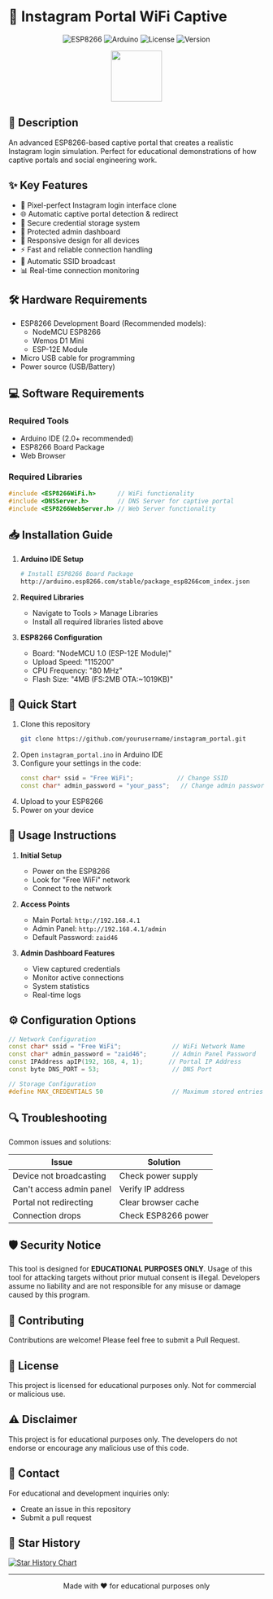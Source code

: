 # 📱 Instagram Portal WiFi Captive

<div align="center">

![ESP8266](https://img.shields.io/badge/ESP8266-v3.1.2-blue.svg)
![Arduino](https://img.shields.io/badge/Arduino-IDE%202.0+-green.svg)
![License](https://img.shields.io/badge/License-Educational-red.svg)
![Version](https://img.shields.io/badge/Version-1.0.0-orange.svg)

<img src="https://raw.githubusercontent.com/arduino/arduino-ide/master/docs/images/Arduino_IDE_logo.png" width="100">
</div>

## 📝 Description
An advanced ESP8266-based captive portal that creates a realistic Instagram login simulation. Perfect for educational demonstrations of how captive portals and social engineering work.

## ✨ Key Features
- 🎯 Pixel-perfect Instagram login interface clone
- 🌐 Automatic captive portal detection & redirect
- 💾 Secure credential storage system
- 🔐 Protected admin dashboard
- 📱 Responsive design for all devices
- ⚡ Fast and reliable connection handling
- 🔄 Automatic SSID broadcast
- 📊 Real-time connection monitoring

## 🛠️ Hardware Requirements
- ESP8266 Development Board (Recommended models):
  - NodeMCU ESP8266
  - Wemos D1 Mini
  - ESP-12E Module
- Micro USB cable for programming
- Power source (USB/Battery)

## 💻 Software Requirements
### Required Tools
- Arduino IDE (2.0+ recommended)
- ESP8266 Board Package
- Web Browser

### Required Libraries
```cpp
#include <ESP8266WiFi.h>      // WiFi functionality
#include <DNSServer.h>        // DNS Server for captive portal
#include <ESP8266WebServer.h> // Web Server functionality
```

## 📥 Installation Guide
1. **Arduino IDE Setup**
   ```bash
   # Install ESP8266 Board Package
   http://arduino.esp8266.com/stable/package_esp8266com_index.json
   ```

2. **Required Libraries**
   - Navigate to Tools > Manage Libraries
   - Install all required libraries listed above

3. **ESP8266 Configuration**
   - Board: "NodeMCU 1.0 (ESP-12E Module)"
   - Upload Speed: "115200"
   - CPU Frequency: "80 MHz"
   - Flash Size: "4MB (FS:2MB OTA:~1019KB)"

## 🚀 Quick Start
1. Clone this repository
   ```bash
   git clone https://github.com/yourusername/instagram_portal.git
   ```
2. Open `instagram_portal.ino` in Arduino IDE
3. Configure your settings in the code:
   ```cpp
   const char* ssid = "Free WiFi";            // Change SSID
   const char* admin_password = "your_pass";   // Change admin password
   ```
4. Upload to your ESP8266
5. Power on your device

## 📱 Usage Instructions
1. **Initial Setup**
   - Power on the ESP8266
   - Look for "Free WiFi" network
   - Connect to the network

2. **Access Points**
   - Main Portal: `http://192.168.4.1`
   - Admin Panel: `http://192.168.4.1/admin`
   - Default Password: `zaid46`

3. **Admin Dashboard Features**
   - View captured credentials
   - Monitor active connections
   - System statistics
   - Real-time logs

## ⚙️ Configuration Options
```cpp
// Network Configuration
const char* ssid = "Free WiFi";              // WiFi Network Name
const char* admin_password = "zaid46";       // Admin Panel Password
const IPAddress apIP(192, 168, 4, 1);       // Portal IP Address
const byte DNS_PORT = 53;                    // DNS Port

// Storage Configuration
#define MAX_CREDENTIALS 50                   // Maximum stored entries
```

## 🔍 Troubleshooting
Common issues and solutions:

| Issue | Solution |
|-------|----------|
| Device not broadcasting | Check power supply |
| Can't access admin panel | Verify IP address |
| Portal not redirecting | Clear browser cache |
| Connection drops | Check ESP8266 power |

## 🛡️ Security Notice
This tool is designed for **EDUCATIONAL PURPOSES ONLY**. Usage of this tool for attacking targets without prior mutual consent is illegal. Developers assume no liability and are not responsible for any misuse or damage caused by this program.

## 🤝 Contributing
Contributions are welcome! Please feel free to submit a Pull Request.

## 📄 License
This project is licensed for educational purposes only. Not for commercial or malicious use.

## ⚠️ Disclaimer
This project is for educational purposes only. The developers do not endorse or encourage any malicious use of this code.

## 📧 Contact
For educational and development inquiries only:
- Create an issue in this repository
- Submit a pull request

## 🌟 Star History

[![Star History Chart](https://api.star-history.com/svg?repos=yourusername/instagram_portal&type=Date)](https://star-history.com/#yourusername/instagram_portal&Date)

---
<div align="center">
Made with ❤️ for educational purposes only
</div>
